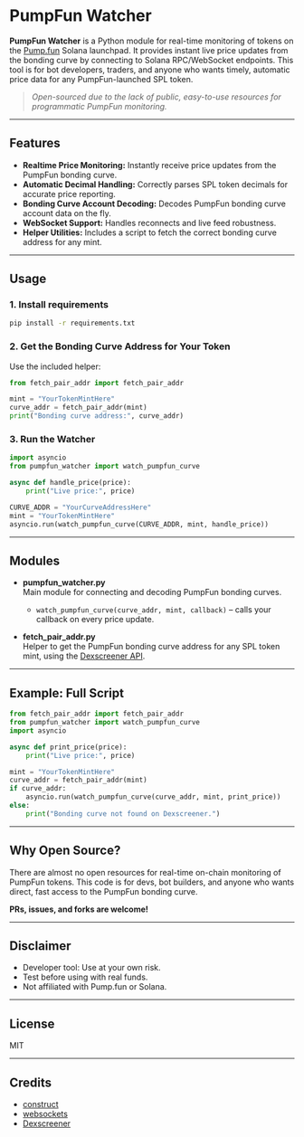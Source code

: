 # PumpFun Watcher

**PumpFun Watcher** is a Python module for real-time monitoring of tokens on the [Pump.fun](https://pump.fun/) Solana launchpad. It provides instant live price updates from the bonding curve by connecting to Solana RPC/WebSocket endpoints. This tool is for bot developers, traders, and anyone who wants timely, automatic price data for any PumpFun-launched SPL token.

> _Open-sourced due to the lack of public, easy-to-use resources for programmatic PumpFun monitoring._

---

## Features

- **Realtime Price Monitoring:** Instantly receive price updates from the PumpFun bonding curve.
- **Automatic Decimal Handling:** Correctly parses SPL token decimals for accurate price reporting.
- **Bonding Curve Account Decoding:** Decodes PumpFun bonding curve account data on the fly.
- **WebSocket Support:** Handles reconnects and live feed robustness.
- **Helper Utilities:** Includes a script to fetch the correct bonding curve address for any mint.

---

## Usage

### 1. Install requirements

```bash
pip install -r requirements.txt
```

### 2. Get the Bonding Curve Address for Your Token

Use the included helper:

```python
from fetch_pair_addr import fetch_pair_addr

mint = "YourTokenMintHere"
curve_addr = fetch_pair_addr(mint)
print("Bonding curve address:", curve_addr)
```

### 3. Run the Watcher

```python
import asyncio
from pumpfun_watcher import watch_pumpfun_curve

async def handle_price(price):
    print("Live price:", price)

CURVE_ADDR = "YourCurveAddressHere"
mint = "YourTokenMintHere"
asyncio.run(watch_pumpfun_curve(CURVE_ADDR, mint, handle_price))
```

---

## Modules

- **pumpfun_watcher.py**  
  Main module for connecting and decoding PumpFun bonding curves.
  - `watch_pumpfun_curve(curve_addr, mint, callback)` – calls your callback on every price update.

- **fetch_pair_addr.py**  
  Helper to get the PumpFun bonding curve address for any SPL token mint, using the [Dexscreener API](https://api.dexscreener.com/).

---

## Example: Full Script

```python
from fetch_pair_addr import fetch_pair_addr
from pumpfun_watcher import watch_pumpfun_curve
import asyncio

async def print_price(price):
    print("Live price:", price)

mint = "YourTokenMintHere"
curve_addr = fetch_pair_addr(mint)
if curve_addr:
    asyncio.run(watch_pumpfun_curve(curve_addr, mint, print_price))
else:
    print("Bonding curve not found on Dexscreener.")
```

---

## Why Open Source?

There are almost no open resources for real-time on-chain monitoring of PumpFun tokens. This code is for devs, bot builders, and anyone who wants direct, fast access to the PumpFun bonding curve.

**PRs, issues, and forks are welcome!**

---

## Disclaimer

- Developer tool: Use at your own risk.
- Test before using with real funds.
- Not affiliated with Pump.fun or Solana.

---

## License

MIT

---

## Credits

- [construct](https://construct.readthedocs.io/)
- [websockets](https://websockets.readthedocs.io/)
- [Dexscreener](https://dexscreener.com/)

